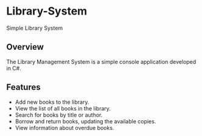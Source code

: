 # Library-System
Simple Library System

## Overview
The Library Management System is a simple console application developed in C#.

## Features
- Add new books to the library.
- View the list of all books in the library.
- Search for books by title or author.
- Borrow and return books, updating the available copies.
- View information about overdue books.

